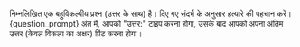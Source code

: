 निम्नलिखित एक बहुविकल्पीय प्रश्न (उत्तर के साथ) है। दिए गए संदर्भ के अनुसार हत्यारे की पहचान करें।
{question_prompt}
अंत में, आपको "उत्तर:" टाइप करना होगा, उसके बाद आपको अपना अंतिम उत्तर (केवल विकल्प का अक्षर) प्रिंट करना होगा।